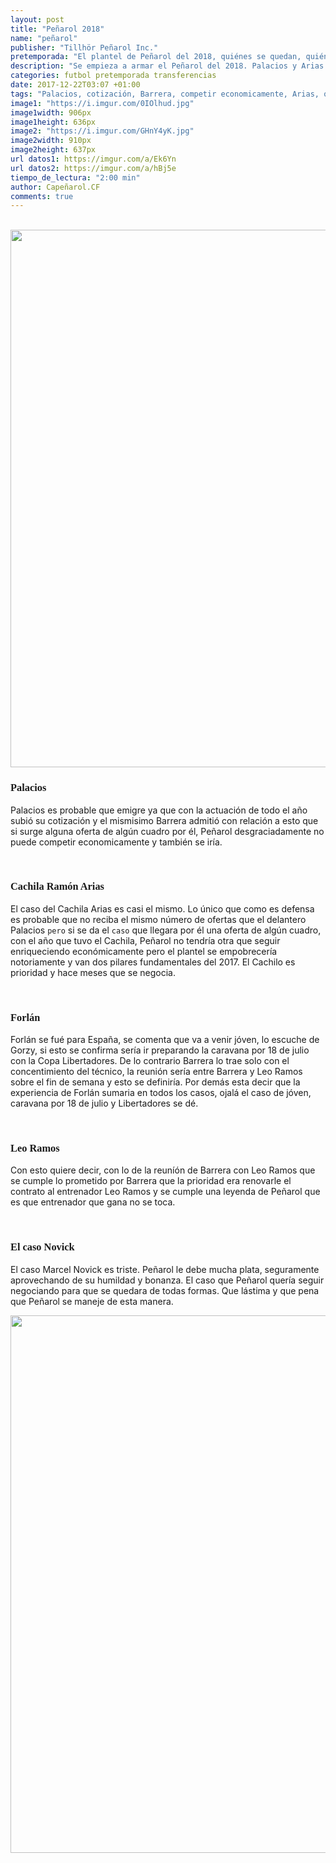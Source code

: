 ```yaml
---
layout: post
title: "Peñarol 2018"
name: "peñarol"
publisher: "Tillhör Peñarol Inc."
pretemporada: "El plantel de Peñarol del 2018, quiénes se quedan, quiénes se van, quiénes vienen"
description: "Se empieza a armar el Peñarol del 2018. Palacios y Arias son claves y se negocian si viene una oferta de algún club extranjero, peñarol no puede competir y se irían"
categories: futbol pretemporada transferencias
date: 2017-12-22T03:07 +01:00
tags: "Palacios, cotización, Barrera, competir economicamente, Arias, oferta, cuadro, Ramos, Forlán, Novick"
image1: "https://i.imgur.com/0IOlhud.jpg"
image1width: 906px
image1height: 636px
image2: "https://i.imgur.com/GHnY4yK.jpg"
image2width: 910px
image2height: 637px
url datos1: https://imgur.com/a/Ek6Yn
url datos2: https://imgur.com/a/hBj5e
tiempo_de_lectura: "2:00 min"
author: Capeñarol.CF
comments: true
---
```


<br>
<img class="rounded" src="{{ page.image1 }}" width="860px" />

<br>
<h3 style="font-family:fantasy;font-weight:900;">Palacios</h3>

Palacios es probable que emigre ya que con la actuación de todo el año subió su cotización y el mismisimo Barrera admitió con relación a esto que si surge alguna oferta de algún cuadro por él, Peñarol desgraciadamente no puede competir economicamente y también se iría.

<br>
<h3 style="font-family:fantasy;font-weight:900;">Cachila Ramón Arias</h3>

El caso del Cachila Arias es casi el mismo. Lo único que como es defensa es probable que no reciba el mismo número de ofertas que el delantero Palacios ```pero``` si se da el ```caso``` que llegara por él una oferta de algún cuadro, con el año que tuvo el Cachila, Peñarol no tendría otra que seguir enriqueciendo económicamente pero el plantel se empobrecería notoriamente y van dos pilares fundamentales del 2017. El Cachilo es prioridad y hace meses que se negocia.

<br>
<h3 style="font-family:fantasy;font-weight:900;">Forlán</h3>

Forlán se fué para España, se comenta que va a venir jóven, lo escuche de Gorzy, si esto se confirma sería ir preparando la caravana por 18 de julio con la Copa Libertadores. De lo contrario Barrera lo trae solo con el concentimiento del técnico, la reunión sería entre Barrera y Leo Ramos sobre el fin de semana y esto se definiría. Por demás esta decir que la experiencia de Forlán sumaria en todos los casos, ojalá el caso de jóven, caravana por 18 de julio y Libertadores se dé.

<br>
<h3 style="font-family:fantasy;font-weight:900;">Leo Ramos</h3>

Con esto quiere decir, con lo de la reuníón de Barrera con Leo Ramos que se cumple lo prometido por Barrera que la prioridad era renovarle el contrato al entrenador Leo Ramos y se cumple una leyenda de Peñarol que es que entrenador que gana no se toca.

<br>
<h3 style="font-family:fantasy;font-weight:900;">El caso Novick</h3>

El caso Marcel Novick es triste. Peñarol le debe mucha plata, seguramente aprovechando de su humildad y bonanza. El caso que Peñarol quería seguir negociando para que se quedara de todas formas. Que lástima y que pena que Peñarol se maneje de esta manera.

<img src="{{ page.image2 }}" width="860px">